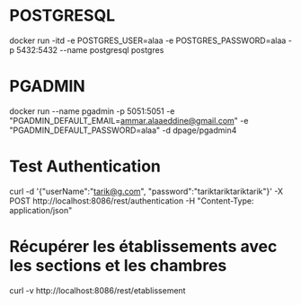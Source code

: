 # POSTGRESQL
docker run -itd -e POSTGRES_USER=alaa -e POSTGRES_PASSWORD=alaa -p 5432:5432 --name postgresql postgres

# PGADMIN  
docker run --name pgadmin -p 5051:5051 -e "PGADMIN_DEFAULT_EMAIL=ammar.alaaeddine@gmail.com"  -e "PGADMIN_DEFAULT_PASSWORD=alaa" -d dpage/pgadmin4

# Test Authentication
curl -d '{"userName":"tarik@g.com", "password":"tariktariktariktarik"}' -X POST http://localhost:8086/rest/authentication -H "Content-Type: application/json"

# Récupérer les établissements avec les sections et les chambres
curl -v http://localhost:8086/rest/etablissement
